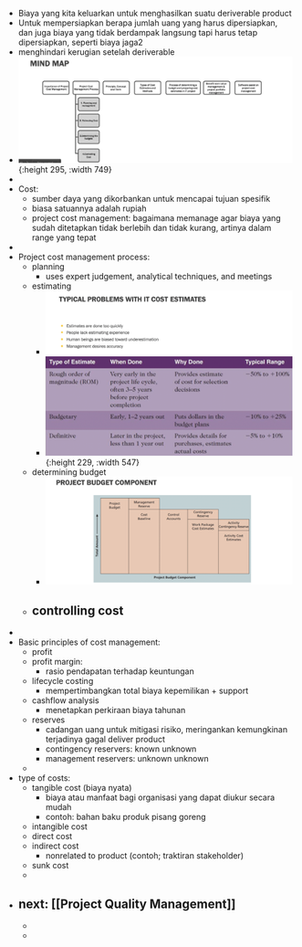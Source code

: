 - Biaya yang kita keluarkan untuk menghasilkan suatu deriverable product
- Untuk mempersiapkan berapa jumlah uang yang harus dipersiapkan, dan juga biaya yang tidak berdampak langsung tapi harus tetap dipersiapkan, seperti biaya jaga2
- menghindari kerugian setelah deriverable
- ![image.png](../assets/image_1649117256105_0.png){:height 295, :width 749}
-
- Cost:
	- sumber daya yang dikorbankan untuk mencapai tujuan spesifik
	- biasa satuannya adalah rupiah
	- project cost management: bagaimana memanage agar biaya yang sudah ditetapkan tidak berlebih dan tidak kurang, artinya dalam range yang tepat
-
- Project cost management process:
	- planning
		- uses expert judgement, analytical techniques, and meetings
	- estimating
		- ![image.png](../assets/image_1649119377914_0.png)
		- ![image.png](../assets/image_1649119047531_0.png){:height 229, :width 547}
	- determining budget
		- ![image.png](../assets/image_1649120068354_0.png)
	- controlling cost
		-
-
- Basic principles of cost management:
	- profit
	- profit margin:
		- rasio pendapatan terhadap keuntungan
	- lifecycle costing
		- mempertimbangkan total biaya kepemilikan + support
	- cashflow analysis
		- menetapkan perkiraan biaya tahunan
	- reserves
		- cadangan uang untuk mitigasi risiko, meringankan kemungkinan terjadinya gagal deliver product
		- contingency reservers: known unknown
		- management reservers: unknown unknown
	-
- type of costs:
	- tangible cost (biaya nyata)
		- biaya atau manfaat bagi organisasi yang dapat diukur secara mudah
		- contoh: bahan baku produk pisang goreng
	- intangible cost
	- direct cost
	- indirect cost
		- nonrelated to product (contoh; traktiran stakeholder)
	- sunk cost
	-
- next: [[Project Quality Management]]
	-
	-
	-
